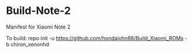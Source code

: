 # Build-Note-2
Manifest for Xiaomi Note 2

To build: repo init -u https://github.com/hondajohn88/Build_Xiaomi_ROMs -b chiron_xenonhd
